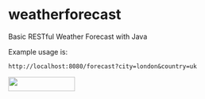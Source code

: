 # weatherforecast
Basic RESTful Weather Forecast with Java

Example usage is:

`http://localhost:8080/forecast?city=london&country=uk`

<a href="https://www.yahoo.com/?ilc=401" target="_blank"> <img src="https://poweredby.yahoo.com/purple.png" width="134" height="29"/> </a>
